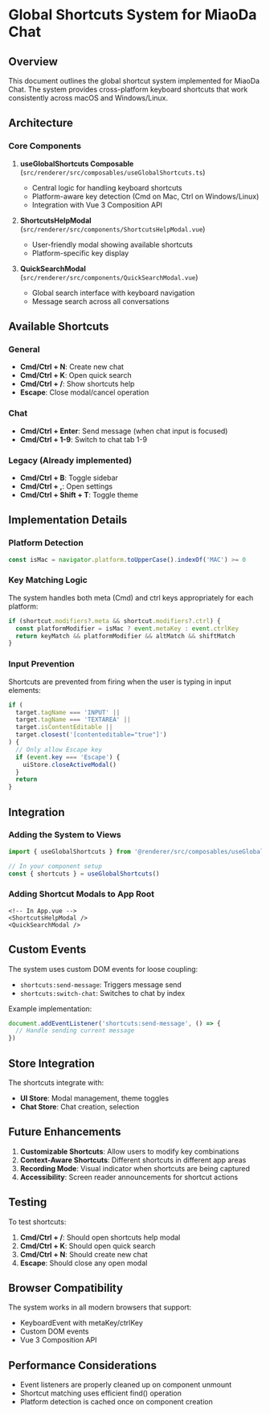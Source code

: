 # Global Shortcuts System for MiaoDa Chat

## Overview

This document outlines the global shortcut system implemented for MiaoDa Chat. The system provides cross-platform keyboard shortcuts that work consistently across macOS and Windows/Linux.

## Architecture

### Core Components

1. **useGlobalShortcuts Composable** (`src/renderer/src/composables/useGlobalShortcuts.ts`)
   - Central logic for handling keyboard shortcuts
   - Platform-aware key detection (Cmd on Mac, Ctrl on Windows/Linux)
   - Integration with Vue 3 Composition API

2. **ShortcutsHelpModal** (`src/renderer/src/components/ShortcutsHelpModal.vue`)
   - User-friendly modal showing available shortcuts
   - Platform-specific key display

3. **QuickSearchModal** (`src/renderer/src/components/QuickSearchModal.vue`)
   - Global search interface with keyboard navigation
   - Message search across all conversations

## Available Shortcuts

### General
- **Cmd/Ctrl + N**: Create new chat
- **Cmd/Ctrl + K**: Open quick search
- **Cmd/Ctrl + /**: Show shortcuts help
- **Escape**: Close modal/cancel operation

### Chat
- **Cmd/Ctrl + Enter**: Send message (when chat input is focused)
- **Cmd/Ctrl + 1-9**: Switch to chat tab 1-9

### Legacy (Already implemented)
- **Cmd/Ctrl + B**: Toggle sidebar
- **Cmd/Ctrl + ,**: Open settings
- **Cmd/Ctrl + Shift + T**: Toggle theme

## Implementation Details

### Platform Detection
```typescript
const isMac = navigator.platform.toUpperCase().indexOf('MAC') >= 0
```

### Key Matching Logic
The system handles both meta (Cmd) and ctrl keys appropriately for each platform:
```typescript
if (shortcut.modifiers?.meta && shortcut.modifiers?.ctrl) {
  const platformModifier = isMac ? event.metaKey : event.ctrlKey
  return keyMatch && platformModifier && altMatch && shiftMatch
}
```

### Input Prevention
Shortcuts are prevented from firing when the user is typing in input elements:
```typescript
if (
  target.tagName === 'INPUT' || 
  target.tagName === 'TEXTAREA' || 
  target.isContentEditable ||
  target.closest('[contenteditable="true"]')
) {
  // Only allow Escape key
  if (event.key === 'Escape') {
    uiStore.closeActiveModal()
  }
  return
}
```

## Integration

### Adding the System to Views
```typescript
import { useGlobalShortcuts } from '@renderer/src/composables/useGlobalShortcuts'

// In your component setup
const { shortcuts } = useGlobalShortcuts()
```

### Adding Shortcut Modals to App Root
```vue
<!-- In App.vue -->
<ShortcutsHelpModal />
<QuickSearchModal />
```

## Custom Events

The system uses custom DOM events for loose coupling:

- `shortcuts:send-message`: Triggers message send
- `shortcuts:switch-chat`: Switches to chat by index

Example implementation:
```typescript
document.addEventListener('shortcuts:send-message', () => {
  // Handle sending current message
})
```

## Store Integration

The shortcuts integrate with:
- **UI Store**: Modal management, theme toggles
- **Chat Store**: Chat creation, selection

## Future Enhancements

1. **Customizable Shortcuts**: Allow users to modify key combinations
2. **Context-Aware Shortcuts**: Different shortcuts in different app areas
3. **Recording Mode**: Visual indicator when shortcuts are being captured
4. **Accessibility**: Screen reader announcements for shortcut actions

## Testing

To test shortcuts:

1. **Cmd/Ctrl + /**: Should open shortcuts help modal
2. **Cmd/Ctrl + K**: Should open quick search
3. **Cmd/Ctrl + N**: Should create new chat
4. **Escape**: Should close any open modal

## Browser Compatibility

The system works in all modern browsers that support:
- KeyboardEvent with metaKey/ctrlKey
- Custom DOM events
- Vue 3 Composition API

## Performance Considerations

- Event listeners are properly cleaned up on component unmount
- Shortcut matching uses efficient find() operation
- Platform detection is cached once on component creation